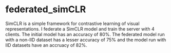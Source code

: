 # federated_simCLR
 SimCLR is a simple framework for contrastive learning of visual representations.
 I federate a SimCLR model and train the server with 4 clients.
 The initial model has an accuracy of 80%.
 The federated model run with a non-IID dataset has a lesser accuracy of 75% and the model run with IID datasets have an accruacy of 82%.
